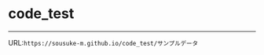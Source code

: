 # code_test
-------------------------------------------------------------------------------------------------------------
URL:``https://sousuke-m.github.io/code_test/サンプルデータ``
